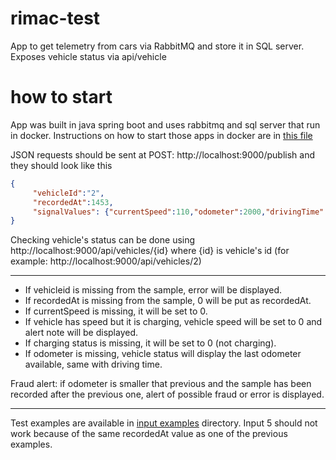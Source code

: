 # rimac-test
App to get telemetry from cars via RabbitMQ and store it in SQL server. Exposes vehicle status via api/vehicle

# how to start
App was built in java spring boot and uses rabbitmq and sql server that run in docker.
Instructions on how to start those apps in docker are in [this file](https://github.com/aleksalukac/rimac-test/blob/main/telemetry/docker%20instructions.txt)

JSON requests should be sent at POST: http://localhost:9000/publish and they should look like this
```json
{
     "vehicleId":"2",
     "recordedAt":1453,
     "signalValues": {"currentSpeed":110,"odometer":2000,"drivingTime":56000,"isCharging":0}
}
```

Checking vehicle's status can be done using http://localhost:9000/api/vehicles/{id} where {id} is vehicle's id (for example: http://localhost:9000/api/vehicles/2)

___

* If vehicleid is missing from the sample, error will be displayed.
* If recordedAt is missing from the sample, 0 will be put as recordedAt.
* If currentSpeed is missing, it will be set to 0.
* If vehicle has speed but it is charging, vehicle speed will be set to 0 and alert note will be displayed. 
* If charging status is missing, it will be set to 0 (not charging).
* If odometer is missing, vehicle status will display the last odometer available, same with driving time.

Fraud alert: if odometer is smaller that previous and the sample has been recorded after the previous one, alert of possible fraud or error is displayed.

---
Test examples are available in [input examples](input-examples) directory. Input 5 should not work because of the same recordedAt value as one of the previous examples.